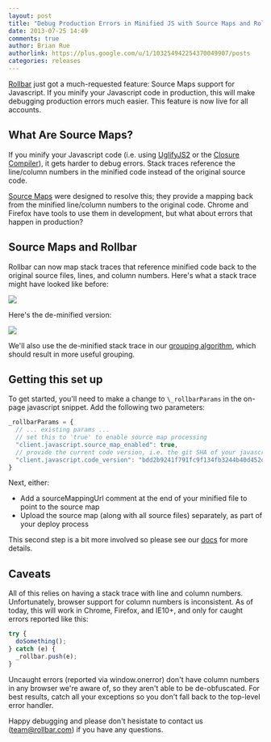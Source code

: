 ```yaml
---
layout: post
title: "Debug Production Errors in Minified JS with Source Maps and Rollbar"
date: 2013-07-25 14:49
comments: true
author: Brian Rue
authorlink: https://plus.google.com/u/1/103254942254370049907/posts
categories: releases
---
```


[Rollbar](https://rollbar.com) just got a much-requested feature: Source Maps support for Javascript. If you minify your Javascript code in production, this will make debugging production errors much easier. This feature is now live for all accounts.

## What Are Source Maps?

If you minify your Javascript code (i.e. using [UglifyJS2](https://github.com/mishoo/UglifyJS2) or the [Closure Compiler](https://developers.google.com/closure/compiler/)), it gets harder to debug errors. Stack traces reference the line/column numbers in the minified code instead of the original source code.

[Source Maps](http://www.html5rocks.com/en/tutorials/developertools/sourcemaps/) were designed to resolve this; they provide a mapping back from the minified line/column numbers to the original code. Chrome and Firefox have tools to use them in development, but what about errors that happen in production?

## Source Maps and Rollbar

Rollbar can now map stack traces that reference minified code back to the original source files, lines, and column numbers. Here's what a stack trace might have looked like before:

<img src="https://d37gvrvc0wt4s1.cloudfront.net/static/img/blog/stacktrace-minified.png">

Here's the de-minified version:

<img src="https://d37gvrvc0wt4s1.cloudfront.net/static/img/blog/stacktrace-unminified.png">

We'll also use the de-minified stack trace in our [grouping algorithm](https://rollbar.com/docs/guides_grouping/), which should result in more useful grouping.

## Getting this set up

To get started, you'll need to make a change to `\_rollbarParams` in the on-page javascript snippet. Add the following two parameters:

``` javascript
_rollbarParams = {
  // ... existing params ...
  // set this to 'true' to enable source map processing
  "client.javascript.source_map_enabled": true,
  // provide the current code version, i.e. the git SHA of your javascript code.
  "client.javascript.code_version": "bdd2b9241f791fc9f134fb3244b40d452d2d7e35"
}
```

Next, either:
- Add a sourceMappingUrl comment at the end of your minified file to point to the source map
- Upload the source map (along with all source files) separately, as part of your deploy process

This second step is a bit more involved so please see our [docs](https://rollbar.com/docs/guides_sourcemaps/) for more details.

## Caveats

All of this relies on having a stack trace with line and column numbers. Unfortunately, browser support for column numbers is inconsistent. As of today, this will work in Chrome, Firefox, and IE10+, and only for caught errors reported like this:

``` javascript
try {
  doSomething();
} catch (e) {
  _rollbar.push(e);
}
```

Uncaught errors (reported via window.onerror) don't have column numbers in any browser we're aware of, so they aren't able to be de-obfuscated. For best results, catch all your exceptions so you don't fall back to the top-level error handler.

Happy debugging and please don't hesistate to contact us ([team@rollbar.com](team@rollbar.com)) if you have any questions.

